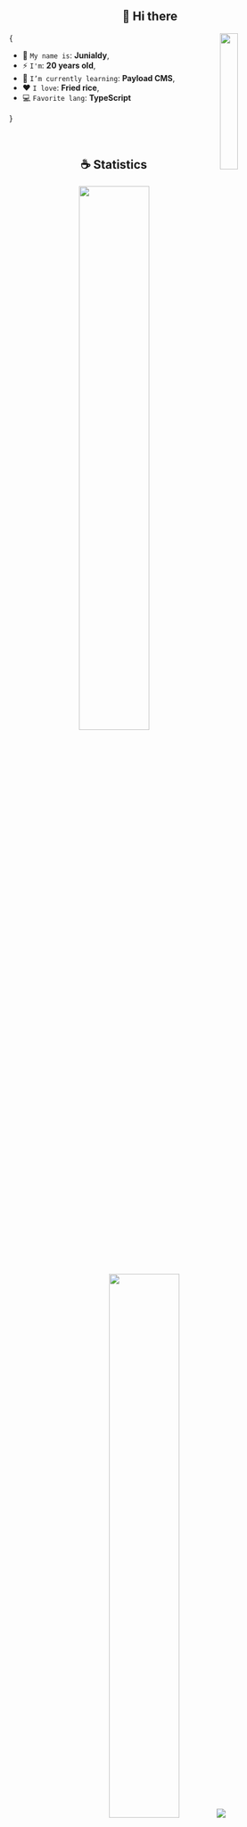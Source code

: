 <h2 align="center">👋 Hi there</h2>

<img align='right' src='https://octodex.github.com/images/Fintechtocat.png' width='25%'>

{

- 👦 `My name is`: **Junialdy**,
- ⚡ `I'm`: **20 years old**,
- 🌱 `I’m currently learning`: **Payload CMS**,
- ❤️ `I love`: **Fried rice**,
- 💻 `Favorite lang`: **TypeScript**

}

<br/>

<h2 align="center">☕ Statistics</h2>

<p align="center">
  <img height="50%" width="auto" src="https://github-readme-stats.vercel.app/api?username=Junialdy&show_icons=true&count_private=true&theme=material-palenight&hide_border=true&hide=issues,contribs&bg_color=00000000">
  <img height="50%" width="auto" src="https://github-readme-stats.vercel.app/api/top-langs/?username=Junialdy&layout=compact&hide_border=true&theme=material-palenight&bg_color=00000000">
  <img src="https://github-readme-streak-stats.herokuapp.com?user=Junialdy&theme=material-palenight&hide_border=true&background=FFFFFF00">
</p>

<p align="center">
    <img src="https://github-profile-trophy.vercel.app/?username=Junialdy&theme=tokyonight"/>
</p>

<h2 align="center">🌐 Socials</h2>
<p align="center">
    <a href="https://instagram.com/junialdy.p"><img src="https://img.shields.io/badge/Instagram-%23E4405F.svg?logo=Instagram&logoColor=white"/></a>
    <a href="https://linkedin.com/in/junialdy"><img src="https://img.shields.io/badge/LinkedIn-%230077B5.svg?logo=linkedin&logoColor=white"/></a>
</p>

<h2 align="center">💻 Tech Stack</h2>

<p align="center">
    <img src="https://img.shields.io/badge/css3-%231572B6.svg?style=flat&logo=css3&logoColor=white"/>
    <img src="https://img.shields.io/badge/html5-%23E34F26.svg?style=flat&logo=html5&logoColor=white"/>
    <img src="https://img.shields.io/badge/javascript-%23323330.svg?style=flat&logo=javascript&logoColor=%23F7DF1E"/>
    <img src="https://img.shields.io/badge/typescript-%23007ACC.svg?style=flat&logo=typescript&logoColor=white"/>
    <img src="https://img.shields.io/badge/python-3670A0?style=flat&logo=python&logoColor=ffdd54"/>
    <img src="https://img.shields.io/badge/Next-black?style=flat&logo=next.js&logoColor=white"/>
    <img src="https://img.shields.io/badge/node.js-6DA55F?style=flat&logo=node.js&logoColor=white"/>
    <img src="https://img.shields.io/badge/react-%2320232a.svg?style=flat&logo=react&logoColor=%2361DAFB"/>
    <img src="https://img.shields.io/badge/mysql-4479A1.svg?style=flat&logo=mysql&logoColor=white"/>
    <img src="https://img.shields.io/badge/MongoDB-%234ea94b.svg?style=flat&logo=mongodb&logoColor=white"/>
    <img src="https://img.shields.io/badge/postgres-%23316192.svg?style=flat&logo=postgresql&logoColor=white"/>
    <img src="https://img.shields.io/badge/Prisma-3982CE?style=flat&logo=Prisma&logoColor=white"/>
    <img src="https://img.shields.io/badge/sqlite-%2307405e.svg?style=flat&logo=sqlite&logoColor=white"/>
</p>
